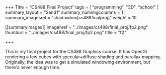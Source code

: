 +++
Title = "CS488 Final Project"
tags = [ "programming", "3D", "school" ]
summary_layout = "2and1"
summary_numimgcolumns = 1
summary_imagesrel = "shadowbox[cs488finalproj]"
weight = 10

[[summaryimages]]
imagehref = "../images/cs488/final_proj/fp2.png"
thumburl = "../images/cs488/final_proj/fp2.png"
title = "f2"

+++
<p>This is my final project for the CS488 Graphics course. It has OpenGL rendering a few cubes with specular+diffuse shading and parallax mapping. Originally, the idea was to get a simulated windowing environment, but there's never enough time.</p>
